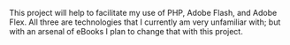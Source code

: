 This project will help to facilitate my use of PHP, Adobe Flash, and Adobe Flex. All three are technologies that I currently am very unfamiliar with; but with an arsenal of eBooks I plan to change that with this project.